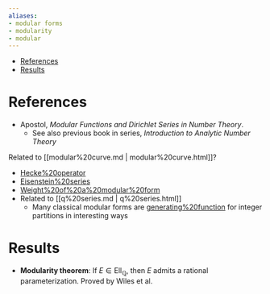 ```yaml
---
aliases:
- modular forms
- modularity
- modular
---
```


-   [References](#references)
-   [Results](#results)














# References

-   Apostol, *Modular Functions and Dirichlet Series in Number Theory*.
    -   See also previous book in series, *Introduction to Analytic Number Theory*

Related to [[modular%20curve.md | modular%20curve.html]]?

-   [Hecke%20operator](Hecke%20operator)
-   [Eisenstein%20series](Eisenstein%20series)
-   [Weight%20of%20a%20modular%20form](Weight%20of%20a%20modular%20form)
-   Related to [[q%20series.md | q%20series.html]]
    -   Many classical modular forms are [generating%20function](generating%20function) for integer partitions in interesting ways

# Results

-   **Modularity theorem**: If $E \in  \mathrm{Ell} _{{\mathbb{Q}}}$, then $E$ admits a rational parameterization. Proved by Wiles et al.
